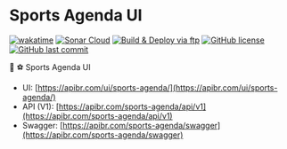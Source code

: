# Sports Agenda UI

[![wakatime](https://wakatime.com/badge/github/ApiBR/sports-agenda-ui.svg)](https://wakatime.com/badge/github/ApiBR/sports-agenda-ui)
[![Sonar Cloud](https://github.com/ApiBR/sports-agenda-ui/actions/workflows/sonarcloud.yml/badge.svg)](https://github.com/ApiBR/sports-agenda-ui/actions/workflows/sonarcloud.yml)
[![Build & Deploy via ftp](https://github.com/ApiBR/sports-agenda-ui/actions/workflows/deploy.yml/badge.svg)](https://github.com/ApiBR/sports-agenda-ui/actions/workflows/deploy.yml)
[![GitHub license](https://img.shields.io/github/license/ApiBR/sports-agenda-ui)](https://github.com/ApiBR/sports-agenda-ui)
[![GitHub last commit](https://img.shields.io/github/last-commit/ApiBR/sports-agenda-ui/main)](https://github.com/ApiBR/sports-agenda-ui)


📆 ⚽ Sports Agenda UI

- UI: [https://apibr.com/ui/sports-agenda/](https://apibr.com/ui/sports-agenda/)
- API (V1): [https://apibr.com/sports-agenda/api/v1](https://apibr.com/sports-agenda/api/v1)
- Swagger: [https://apibr.com/sports-agenda/swagger](https://apibr.com/sports-agenda/swagger)

